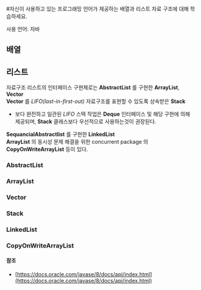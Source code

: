 #자신이 사용하고 있는 프로그래밍 언어가 제공하는 배열과 리스트 자료 구조에 대해 학습하세요.

사용 언어: 자바

## 배열


## 리스트
자료구조 리스트의 인터페이스
구현체로는
**AbstractList** 를 구현한 **ArrayList**, **Vector**   
**Vector** 를 *LIFO(last-in-first-out)* 자료구조를 표현할 수 있도록 상속받은 **Stack**  
- 보다 완전하고 일관된 *LIFO* 스택 작업은 **Deque** 인터페이스 및 해당 구현에 의해 제공되며, **Stack** 클래스보다 우선적으로 사용하는것이 권장된다.  
  
**SequancialAbstractlist** 를 구현한 **LinkedList**  
**ArrayList** 의 동시성 문제 해결을 위한 concurrent package 의 **CopyOnWriteArrayList** 등이 있다.

### AbstractList

### ArrayList

### Vector

### Stack

### LinkedList

### CopyOnWriteArrayList

#### 참조
- [https://docs.oracle.com/javase/8/docs/api/index.html](https://docs.oracle.com/javase/8/docs/api/index.html)
